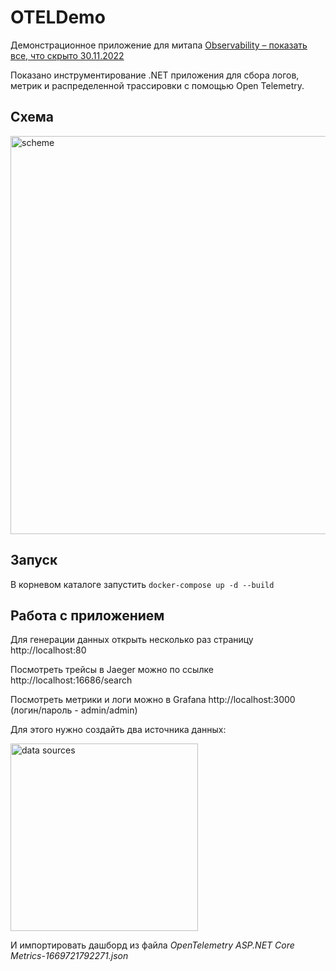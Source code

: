# OTELDemo
Демонстрационное приложение для митапа [Observability – показать все, что скрыто 30.11.2022](https://ak-bars-digital-org.timepad.ru/event/2229783/)

Показано инструментирование .NET приложения для сбора логов, метрик и распределенной трассировки с помощью Open Telemetry.

## Схема
<img width="637" alt="scheme" src="https://user-images.githubusercontent.com/5367465/204533075-1057f02c-5b97-4804-9dc0-fc336a6cbe10.PNG">

## Запуск
В корневом каталоге запустить
`docker-compose up -d --build`

## Работа с приложением
Для генерации данных открыть несколько раз страницу http://localhost:80 

Посмотреть трейсы в Jaeger можно по ссылке http://localhost:16686/search

Посмотреть метрики и логи можно в Grafana http://localhost:3000 (логин/пароль - admin/admin)

Для этого нужно создайть два источника данных:

<img width="300" alt="data sources" src="https://user-images.githubusercontent.com/5367465/204534443-69e91a9f-1472-4886-8d5e-d8aa7a438570.PNG">

И импортировать дашборд из файла *OpenTelemetry ASP.NET Core Metrics-1669721792271.json*

